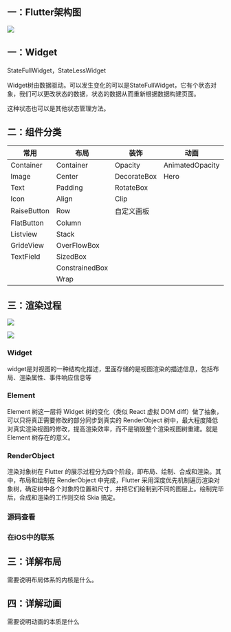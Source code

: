 ## 一：Flutter架构图

![](https://static001.geekbang.org/resource/image/ac/2f/ac7d1cec200f7ea7cb6cbab04eda252f.png)

## 一：Widget

StateFullWidget，StateLessWidget

Widget树由数据驱动。可以发生变化的可以是StateFullWidget，它有个状态对象，我们可以更改状态的数据，状态的数据从而重新根据数据构建页面。

这种状态也可以是其他状态管理方法。

## 二：组件分类

| 常用        | 布局           | 装饰        | 动画            | Material            |
| ----------- | -------------- | ----------- | --------------- | ------------------- |
| Container   | Container      | Opacity     | AnimatedOpacity | MaterialApp         |
| Image       | Center         | DecorateBox | Hero            | Scaffold            |
| Text        | Padding        | RotateBox   |                 | AppBar              |
| Icon        | Align          | Clip        |                 | BottomNavigationBar |
| RaiseButton | Row            | 自定义画板  |                 | TabBar              |
| FlatButton  | Column         |             |                 | Drawer              |
| Listview    | Stack          |             |                 | PopupMenuButton     |
| GrideView   | OverFlowBox    |             |                 | SnackBar            |
| TextField   | SizedBox       |             |                 | Card                |
|             | ConstrainedBox |             |                 |                     |
|             | Wrap           |             |                 |                     |

## 三：渲染过程

![](https://static001.geekbang.org/resource/image/b4/c9/b4ae98fe5b4c9a7a784c916fd140bbc9.png)



![](https://static001.geekbang.org/resource/image/35/6d/3536bd7bc00b42b220ce18ba86c2a26d.png)

### Widget

widget是对视图的一种结构化描述，里面存储的是视图渲染的描述信息，包括布局、渲染属性、事件响应信息等

### Element

Element 树这一层将 Widget 树的变化（类似 React 虚拟 DOM diff）做了抽象，可以只将真正需要修改的部分同步到真实的 RenderObject 树中，最大程度降低对真实渲染视图的修改，提高渲染效率，而不是销毁整个渲染视图树重建。就是 Element 树存在的意义。

### RenderObject

渲染对象树在 Flutter 的展示过程分为四个阶段，即布局、绘制、合成和渲染。其中，布局和绘制在 RenderObject 中完成，Flutter 采用深度优先机制遍历渲染对象树，确定树中各个对象的位置和尺寸，并把它们绘制到不同的图层上。绘制完毕后，合成和渲染的工作则交给 Skia 搞定。

### 源码查看

### 在iOS中的联系





## 三：详解布局

需要说明布局体系的内核是什么。

## 四：详解动画

需要说明动画的本质是什么


